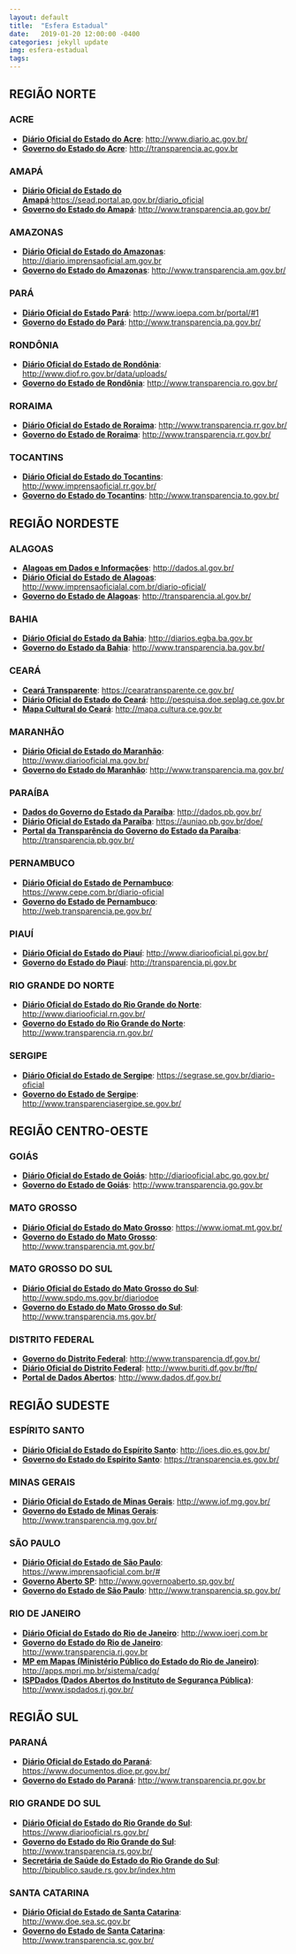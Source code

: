 ```yaml
---
layout: default
title:  "Esfera Estadual"
date:   2019-01-20 12:00:00 -0400
categories: jekyll update
img: esfera-estadual
tags:
---
```


## REGIÃO NORTE

### ACRE

- **[Diário Oficial do Estado do Acre](http://www.diario.ac.gov.br/)**: http://www.diario.ac.gov.br/
- **[Governo do Estado do Acre](http://transparencia.ac.gov.br/acessoainformacao/index.php)**: http://transparencia.ac.gov.br

### AMAPÁ

- **[Diário Oficial do Estado do Amapá](https://sead.portal.ap.gov.br/diario_oficial)**:https://sead.portal.ap.gov.br/diario_oficial
- **[Governo do Estado do Amapá](http://www.transparencia.ap.gov.br/)**: http://www.transparencia.ap.gov.br/

### AMAZONAS

- **[Diário Oficial do Estado do Amazonas](http://diario.imprensaoficial.am.gov.br/diariooficial/consultaPublica.do)**: http://diario.imprensaoficial.am.gov.br
- **[Governo do Estado do Amazonas](http://www.transparencia.am.gov.br/)**: http://www.transparencia.am.gov.br/

### PARÁ

- **[Diário Oficial do Estado Pará](http://www.ioepa.com.br/portal/#1)**: http://www.ioepa.com.br/portal/#1
- **[Governo do Estado do Pará](http://www.transparencia.pa.gov.br/)**: http://www.transparencia.pa.gov.br/

### RONDÔNIA

- **[Diário Oficial do Estado de Rondônia](http://www.diof.ro.gov.br/data/uploads/)**: http://www.diof.ro.gov.br/data/uploads/
- **[Governo do Estado de Rondônia](http://www.transparencia.ro.gov.br/)**: http://www.transparencia.ro.gov.br/

### RORAIMA

- **[Diário Oficial do Estado de Roraima](http://www.transparencia.rr.gov.br/)**: http://www.transparencia.rr.gov.br/
- **[Governo do Estado de Roraima](http://www.transparencia.rr.gov.br/)**: http://www.transparencia.rr.gov.br/

### TOCANTINS

- **[Diário Oficial do Estado do Tocantins](http://www.imprensaoficial.rr.gov.br/app/_inicial/)**: http://www.imprensaoficial.rr.gov.br/
- **[Governo do Estado do Tocantins](http://www.transparencia.to.gov.br/)**: http://www.transparencia.to.gov.br/

## REGIÃO NORDESTE

### ALAGOAS

- **[Alagoas em Dados e Informações](http://dados.al.gov.br/)**: http://dados.al.gov.br/
- **[Diário Oficial do Estado de Alagoas](http://www.imprensaoficialal.com.br/diario-oficial/)**: http://www.imprensaoficialal.com.br/diario-oficial/
- **[Governo do Estado de Alagoas](http://transparencia.al.gov.br/)**: http://transparencia.al.gov.br/

### BAHIA

- **[Diário Oficial do Estado da Bahia](http://diarios.egba.ba.gov.br/html/_DODia/DO_frm0.html)**: http://diarios.egba.ba.gov.br
- **[Governo do Estado da Bahia](http://www.transparencia.ba.gov.br/)**: http://www.transparencia.ba.gov.br/

### CEARÁ

- **[Ceará Transparente](https://cearatransparente.ce.gov.br/)**: https://cearatransparente.ce.gov.br/
- **[Diário Oficial do Estado do Ceará](http://pesquisa.doe.seplag.ce.gov.br/doepesquisa/)**: http://pesquisa.doe.seplag.ce.gov.br
- **[Mapa Cultural do Ceará](http://mapa.cultura.ce.gov.br)**: http://mapa.cultura.ce.gov.br

### MARANHÃO

- **[Diário Oficial do Estado do Maranhão](http://www.diariooficial.ma.gov.br/)**: http://www.diariooficial.ma.gov.br/
- **[Governo do Estado do Maranhão](http://www.transparencia.ma.gov.br/)**: http://www.transparencia.ma.gov.br/

### PARAÍBA

- **[Dados do Governo do Estado da Paraíba](http://dados.pb.gov.br/)**: http://dados.pb.gov.br/
- **[Diário Oficial do Estado da Paraíba](https://auniao.pb.gov.br/doe/)**: https://auniao.pb.gov.br/doe/
- **[Portal da Transparência do Governo do Estado da Paraíba](http://transparencia.pb.gov.br/)**: http://transparencia.pb.gov.br/

### PERNAMBUCO

- **[Diário Oficial do Estado de Pernambuco](https://www.cepe.com.br/diario-oficial)**: https://www.cepe.com.br/diario-oficial
- **[Governo do Estado de Pernambuco](http://web.transparencia.pe.gov.br/)**: http://web.transparencia.pe.gov.br/

### PIAUÍ

- **[Diário Oficial do Estado do Piauí](hhttp://www.diariooficial.pi.gov.br/diarios.php)**: http://www.diariooficial.pi.gov.br/
- **[Governo do Estado do Piauí](http://transparencia.pi.gov.br/)**: http://transparencia.pi.gov.br

### RIO GRANDE DO NORTE

- **[Diário Oficial do Estado do Rio Grande do Norte](http://www.diariooficial.rn.gov.br/)**: http://www.diariooficial.rn.gov.br/
- **[Governo do Estado do Rio Grande do Norte](http://www.transparencia.rn.gov.br/)**: http://www.transparencia.rn.gov.br/

### SERGIPE

- **[Diário Oficial do Estado de Sergipe](https://segrase.se.gov.br/diario-oficial)**: https://segrase.se.gov.br/diario-oficial
- **[Governo do Estado de Sergipe](http://www.transparenciasergipe.se.gov.br/)**: http://www.transparenciasergipe.se.gov.br/

## REGIÃO CENTRO-OESTE

### GOIÁS

- **[Diário Oficial do Estado de Goiás](http://diariooficial.abc.go.gov.br/)**: http://diariooficial.abc.go.gov.br/
- **[Governo do Estado de Goiás](http://www.transparencia.go.gov.br/)**: http://www.transparencia.go.gov.br

### MATO GROSSO

- **[Diário Oficial do Estado do Mato Grosso](https://www.iomat.mt.gov.br/)**: https://www.iomat.mt.gov.br/
- **[Governo do Estado do Mato Grosso](http://www.transparencia.mt.gov.br/)**: http://www.transparencia.mt.gov.br/

### MATO GROSSO DO SUL

- **[Diário Oficial do Estado do Mato Grosso do Sul](http://www.spdo.ms.gov.br/diariodoe)**: http://www.spdo.ms.gov.br/diariodoe
- **[Governo do Estado do Mato Grosso do Sul](http://www.transparencia.ms.gov.br/)**: http://www.transparencia.ms.gov.br/

### DISTRITO FEDERAL

- **[Governo do Distrito Federal](http://www.transparencia.df.gov.br/)**: http://www.transparencia.df.gov.br/
- **[Diário Oficial do Distrito Federal](http://www.buriti.df.gov.br/ftp/)**: http://www.buriti.df.gov.br/ftp/
- **[Portal de Dados Abertos](http://www.dados.df.gov.br/)**: http://www.dados.df.gov.br/

## REGIÃO SUDESTE

### ESPÍRITO SANTO

- **[Diário Oficial do Estado do Espírito Santo](http://ioes.dio.es.gov.br/portal/visualizacoes/diario_oficial)**: http://ioes.dio.es.gov.br/
- **[Governo do Estado do Espírito Santo](https://transparencia.es.gov.br/)**: https://transparencia.es.gov.br/

### MINAS GERAIS

- **[Diário Oficial do Estado de Minas Gerais](http://www.iof.mg.gov.br/index.php?/ultima-edicao.html)**: http://www.iof.mg.gov.br/
- **[Governo do Estado de Minas Gerais](http://www.transparencia.mg.gov.br/)**: http://www.transparencia.mg.gov.br/

### SÃO PAULO

- **[Diário Oficial do Estado de São Paulo](https://www.imprensaoficial.com.br/#)**: https://www.imprensaoficial.com.br/#
- **[Governo Aberto SP](http://www.governoaberto.sp.gov.br/)**: http://www.governoaberto.sp.gov.br/
- **[Governo do Estado de São Paulo](http://www.transparencia.sp.gov.br/)**: http://www.transparencia.sp.gov.br/

### RIO DE JANEIRO

- **[Diário Oficial do Estado do Rio de Janeiro](http://www.ioerj.com.br/portal/modules/content/index.php?id=21)**: http://www.ioerj.com.br
- **[Governo do Estado do Rio de Janeiro](http://www.transparencia.rj.gov.br/)**: http://www.transparencia.rj.gov.br
- **[MP em Mapas (Ministério Público do Estado do Rio de Janeiro)](http://apps.mprj.mp.br/sistema/cadg/)**: http://apps.mprj.mp.br/sistema/cadg/
- **[ISPDados (Dados Abertos do Instituto de Segurança Pública)](http://www.ispdados.rj.gov.br/)**: http://www.ispdados.rj.gov.br/

## REGIÃO SUL

### PARANÁ

- **[Diário Oficial do Estado do Paraná](https://www.documentos.dioe.pr.gov.br/dioe/localizar.do)**: https://www.documentos.dioe.pr.gov.br/
- **[Governo do Estado do Paraná](http://www.transparencia.pr.gov.br/)**: http://www.transparencia.pr.gov.br

### RIO GRANDE DO SUL

- **[Diário Oficial do Estado do Rio Grande do Sul](https://www.diariooficial.rs.gov.br/)**: https://www.diariooficial.rs.gov.br/
- **[Governo do Estado do Rio Grande do Sul](http://www.transparencia.rs.gov.br/)**: http://www.transparencia.rs.gov.br/
- **[Secretária de Saúde do Estado do Rio Grande do Sul](http://bipublico.saude.rs.gov.br/index.htm)**: http://bipublico.saude.rs.gov.br/index.htm

### SANTA CATARINA

- **[Diário Oficial do Estado de Santa Catarina](http://www.doe.sea.sc.gov.br/Portal/ListarJornal.aspx)**: http://www.doe.sea.sc.gov.br
- **[Governo do Estado de Santa Catarina](http://www.transparencia.sc.gov.br/)**: http://www.transparencia.sc.gov.br/
